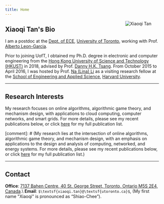 ```yaml
---
title: Home
---
```


[<img src="/img/xiaoqi.png" style="max-width:13%;min-width:110px;float:right" alt="Xiaoqi Tan" />](https://xiaoqitan.org)


## Xiaoqi Tan's Bio

I am a postdoc at the [Dept. of ECE](https://www.ece.utoronto.ca), [University of Toronto](https://utoronto.ca), working with Prof. [Alberto Leon-Garcia](https://www.nal.utoronto.ca/).  

Prior to joining UofT, I obtained my Ph.D. degree in electronic and computer engineering from the [Hong Kong University of Science and Technology (HKUST)](https://www.ust.hk/) in 2018, advised by Prof. [Danny H.K. Tsang](https://eetsang.home.ece.ust.hk/). From October 2015 to April 2016, I was hosted by Prof. [Na (Lina) Li](https://nali.seas.harvard.edu/) as a visiting research fellow at the [School of Engineering and Applied Science](https://www.seas.harvard.edu/), [Harvard University](https://harvard.edu).


---
## <a id="research"></a> Research Interests

My research focuses on online algorithms, algorithmic game theory, and mechanism design, with applications to cloud computing, computer networks, and smart grids. For more details, please see my recent publications below, or click [here](/publications) for my full publication list.

[comment]: # (My research lies at the intersection of online algorithms, algorithmic game theory, and mechanism design, with an emphasis on applications to the design and analysis of computing, networked, and energy systems. For more details, please see my recent publications below, or click [here](/publications) for my full publication list.)

>
<ul class=circle>
    <script>
        var i;
        for (i = 0; i < papers_preprint.length; i++) {
            if (papers_preprint[i].highlight.search("yes") >= 0) {
                document.write("<li class=paper>");
                printPaper(papers_preprint[i], "yes");
                document.write("</li>");
            }
        }
        for (i = 0; i < papers_conference.length; i++) {
            if (papers_conference[i].highlight.search("yes") >= 0) {
                document.write("<li class=paper>");
                printPaper(papers_conference[i], "yes");
                document.write("</li>");
            }
        }
        for (i = 0; i < papers_journal.length; i++) {
            if (papers_journal[i].highlight.search("yes") >= 0) {
                document.write("<li class=paper>");
                printPaper(papers_journal[i], "yes");
                document.write("</li>");
            }
        }
    </script>
</ul>



---
## <a id="contact"></a> Contact
 
**Office**: [7137 Bahen Centre, 40 St. George Street, Toronto, Ontario M5S 2E4, Canada](https://goo.gl/maps/vfCbo1zuws5Wspzu8).\\
**Email**: `$\textsf{xiaoqi.tan}@\textsf{utoronto.ca}$`, (My first name "Xiaoqi" is pronounced as “Shiao-Chee”).

